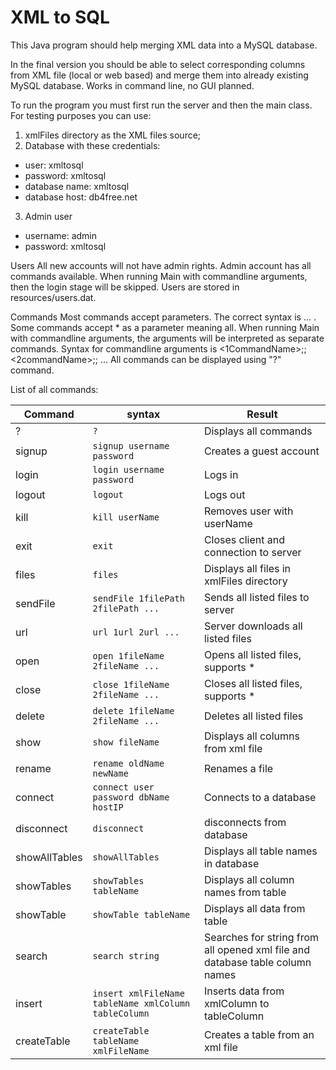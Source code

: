 # XML to SQL

This Java program should help merging XML data into a MySQL database.

In the final version you should be able to select corresponding columns from XML file (local or web based) and merge them into already existing MySQL database.
Works in command line, no GUI planned.

To run the program you must first run the server and then the main class.
For testing purposes you can use:
1. xmlFiles directory as the XML files source;
2. Database with these credentials:
* user: xmltosql
* password: xmltosql
* database name: xmltosql
* database host: db4free.net
3. Admin user
* username: admin
* password: xmltosql


Users
All new accounts will not have admin rights. Admin account has all commands available. When running Main with commandline arguments, then the login stage will be skipped.
Users are stored in resources/users.dat.

Commands
Most commands accept parameters. The correct syntax is <commandName> <param1> <param2> ... . Some commands accept * as a parameter meaning all. When running Main with commandline arguments,
the arguments will be interpreted as separate commands. Syntax for commandline arguments is <1CommandName>;<param1>;<param2> <2commandName>;<param1>;<param2> ...
All commands can be displayed using "?" command.

List of all commands:

Command | syntax | Result
------- | ------ | -------
? | `?` | Displays all commands
signup | `signup username password` | Creates a guest account
login | `login username password` | Logs in
logout | `logout` | Logs out
kill | `kill userName` | Removes user with userName
exit | `exit` | Closes client and connection to server
files | `files` | Displays all files in xmlFiles directory
sendFile | `sendFile 1filePath 2filePath ...` | Sends all listed files to server
url | `url 1url 2url ...` | Server downloads all listed files
open | `open 1fileName 2fileName ...` | Opens all listed files, supports *
close | `close 1fileName 2fileName ...` | Closes all listed files, supports *
delete | `delete 1fileName 2fileName ...` | Deletes all listed files
show | `show fileName` | Displays all columns from xml file
rename | `rename oldName newName` | Renames a file
connect | `connect user password dbName hostIP` | Connects to a database
disconnect | `disconnect` | disconnects from database
showAllTables | `showAllTables` | Displays all table names in database
showTables | `showTables tableName` | Displays all column names from table
showTable | `showTable tableName` | Displays all data from table
search | `search string` | Searches for string from all opened xml file and database table column names
insert | `insert xmlFileName tableName xmlColumn tableColumn` | Inserts data from xmlColumn to tableColumn
createTable | `createTable tableName xmlFileName` | Creates a table from an xml file

